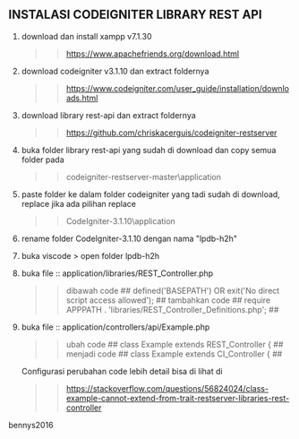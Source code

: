 ## INSTALASI CODEIGNITER LIBRARY REST API
1.  download dan install xampp v7.1.30
    >> https://www.apachefriends.org/download.html
2.  download codeigniter v3.1.10 dan extract foldernya
    >> https://www.codeigniter.com/user_guide/installation/downloads.html
3.  download library rest-api dan extract foldernya
    >> https://github.com/chriskacerguis/codeigniter-restserver
4.  buka folder library rest-api yang sudah di download dan copy semua folder pada
    >> codeigniter-restserver-master\application
5.  paste folder ke dalam folder codeigniter yang tadi sudah di download, replace jika ada pilihan replace
    >> CodeIgniter-3.1.10\application
6.  rename folder CodeIgniter-3.1.10  dengan nama "lpdb-h2h"
7.  buka viscode > open folder lpdb-h2h 
8.  buka file
    :: application/libraries/REST_Controller.php
    
    >> dibawah code 
        ## defined('BASEPATH') OR exit('No direct script access allowed'); ##
    >> tambahkan code
        ## require APPPATH . 'libraries/REST_Controller_Definitions.php'; ##

9.  buka file
    :: application/controllers/api/Example.php
    
    >> ubah code 
        ## class Example extends REST_Controller { ##
    >> menjadi code
        ## class Example extends CI_Controller { ##

    Configurasi perubahan code lebih detail bisa di lihat di
    >>  https://stackoverflow.com/questions/56824024/class-example-cannot-extend-from-trait-restserver-libraries-rest-controller

bennys2016